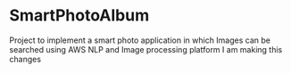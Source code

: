 # SmartPhotoAlbum
Project to implement a smart photo application in which Images can be searched using AWS NLP and Image processing platform
I am making this changes
